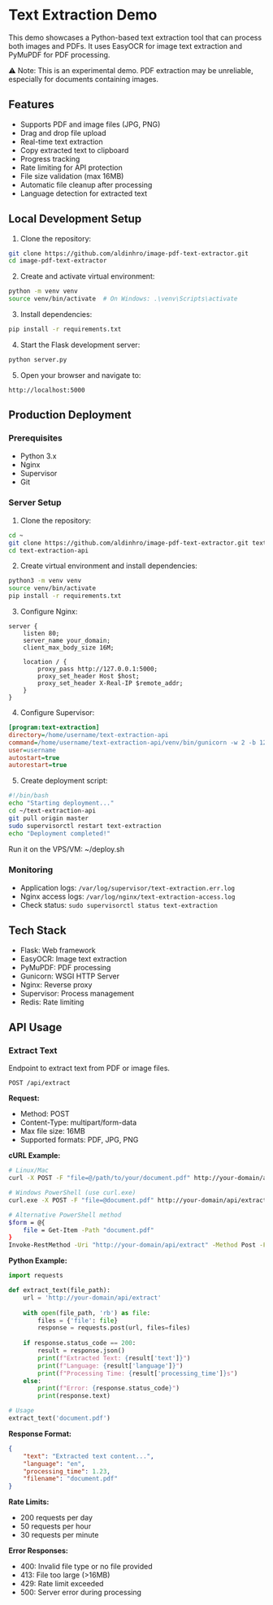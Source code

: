 # Text Extraction Demo

This demo showcases a Python-based text extraction tool that can process both images and PDFs. It uses EasyOCR for image text extraction and PyMuPDF for PDF processing.

⚠️ Note: This is an experimental demo. PDF extraction may be unreliable, especially for documents containing images.

## Features

- Supports PDF and image files (JPG, PNG)
- Drag and drop file upload
- Real-time text extraction
- Copy extracted text to clipboard
- Progress tracking
- Rate limiting for API protection
- File size validation (max 16MB)
- Automatic file cleanup after processing
- Language detection for extracted text

## Local Development Setup

1. Clone the repository:
```bash
git clone https://github.com/aldinhro/image-pdf-text-extractor.git
cd image-pdf-text-extractor
```

2. Create and activate virtual environment:
```bash
python -m venv venv
source venv/bin/activate  # On Windows: .\venv\Scripts\activate
```

3. Install dependencies:
```bash
pip install -r requirements.txt
```

4. Start the Flask development server:
```bash
python server.py
```

5. Open your browser and navigate to:
```
http://localhost:5000
```

## Production Deployment

### Prerequisites
- Python 3.x
- Nginx
- Supervisor
- Git

### Server Setup

1. Clone the repository:
```bash
cd ~
git clone https://github.com/aldinhro/image-pdf-text-extractor.git text-extraction-api
cd text-extraction-api
```

2. Create virtual environment and install dependencies:
```bash
python3 -m venv venv
source venv/bin/activate
pip install -r requirements.txt
```

3. Configure Nginx:
```nginx
server {
    listen 80;
    server_name your_domain;
    client_max_body_size 16M;

    location / {
        proxy_pass http://127.0.0.1:5000;
        proxy_set_header Host $host;
        proxy_set_header X-Real-IP $remote_addr;
    }
}
```

4. Configure Supervisor:
```ini
[program:text-extraction]
directory=/home/username/text-extraction-api
command=/home/username/text-extraction-api/venv/bin/gunicorn -w 2 -b 127.0.0.1:5000 server:app
user=username
autostart=true
autorestart=true
```

5. Create deployment script:
```bash
#!/bin/bash
echo "Starting deployment..."
cd ~/text-extraction-api
git pull origin master
sudo supervisorctl restart text-extraction
echo "Deployment completed!"
```

Run it on the VPS/VM:
~/deploy.sh

### Monitoring

- Application logs: `/var/log/supervisor/text-extraction.err.log`
- Nginx access logs: `/var/log/nginx/text-extraction-access.log`
- Check status: `sudo supervisorctl status text-extraction`

## Tech Stack

- Flask: Web framework
- EasyOCR: Image text extraction
- PyMuPDF: PDF processing
- Gunicorn: WSGI HTTP Server
- Nginx: Reverse proxy
- Supervisor: Process management
- Redis: Rate limiting

## API Usage

### Extract Text
Endpoint to extract text from PDF or image files.

```
POST /api/extract
```

**Request:**
- Method: POST
- Content-Type: multipart/form-data
- Max file size: 16MB
- Supported formats: PDF, JPG, PNG

**cURL Example:**
```bash
# Linux/Mac
curl -X POST -F "file=@/path/to/your/document.pdf" http://your-domain/api/extract

# Windows PowerShell (use curl.exe)
curl.exe -X POST -F "file=@document.pdf" http://your-domain/api/extract

# Alternative PowerShell method
$form = @{
    file = Get-Item -Path "document.pdf"
}
Invoke-RestMethod -Uri "http://your-domain/api/extract" -Method Post -Form $form
```

**Python Example:**
```python
import requests

def extract_text(file_path):
    url = 'http://your-domain/api/extract'
    
    with open(file_path, 'rb') as file:
        files = {'file': file}
        response = requests.post(url, files=files)
    
    if response.status_code == 200:
        result = response.json()
        print(f"Extracted Text: {result['text']}")
        print(f"Language: {result['language']}")
        print(f"Processing Time: {result['processing_time']}s")
    else:
        print(f"Error: {response.status_code}")
        print(response.text)

# Usage
extract_text('document.pdf')
```

**Response Format:**
```json
{
    "text": "Extracted text content...",
    "language": "en",
    "processing_time": 1.23,
    "filename": "document.pdf"
}
```

**Rate Limits:**
- 200 requests per day
- 50 requests per hour
- 30 requests per minute

**Error Responses:**
- 400: Invalid file type or no file provided
- 413: File too large (>16MB)
- 429: Rate limit exceeded
- 500: Server error during processing
